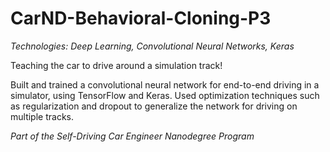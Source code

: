 # CarND-Behavioral-Cloning-P3

_Technologies: Deep Learning, Convolutional Neural Networks, Keras_

Teaching the car to drive around a simulation track!

Built and trained a convolutional neural network for end-to-end driving in a simulator, using TensorFlow and Keras. Used optimization techniques such as regularization and dropout to generalize the network for driving on multiple tracks.

_Part of the Self-Driving Car Engineer Nanodegree Program_
